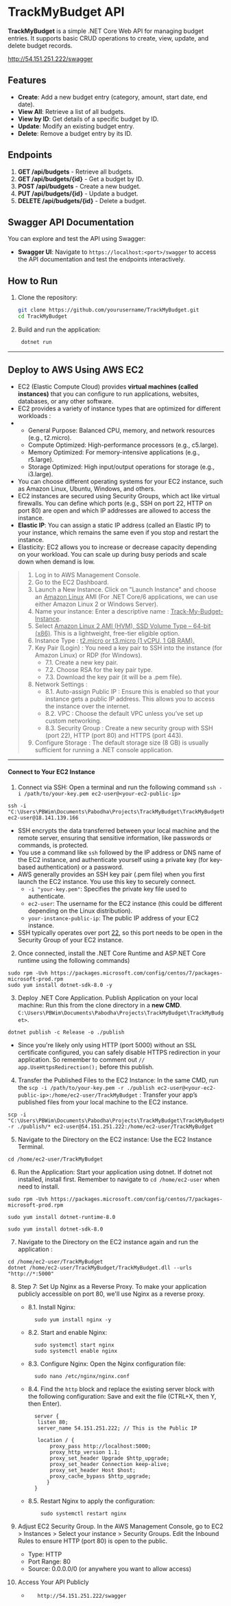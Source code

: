 # TrackMyBudget API

**TrackMyBudget** is a simple .NET Core Web API for managing budget entries. It supports basic CRUD operations to create, view, update, and delete budget records.

http://54.151.251.222/swagger

## Features
- **Create**: Add a new budget entry (category, amount, start date, end date).
- **View All**: Retrieve a list of all budgets.
- **View by ID**: Get details of a specific budget by ID.
- **Update**: Modify an existing budget entry.
- **Delete**: Remove a budget entry by its ID.

## Endpoints

1. **GET /api/budgets** - Retrieve all budgets.
2. **GET /api/budgets/{id}** - Get a budget by ID.
3. **POST /api/budgets** - Create a new budget.
4. **PUT /api/budgets/{id}** - Update a budget.
5. **DELETE /api/budgets/{id}** - Delete a budget.

## Swagger API Documentation

You can explore and test the API using Swagger:

- **Swagger UI**: Navigate to `https://localhost:<port>/swagger` to access the API documentation and test the endpoints interactively.

## How to Run

1. Clone the repository:
   ```bash
   git clone https://github.com/yourusername/TrackMyBudget.git
   cd TrackMyBudget

2. Build and run the application:
   ```bash
    dotnet run
   ```

----

## Deploy to AWS Using AWS EC2

* EC2 (Elastic Compute Cloud) provides **virtual machines (called instances)** that you can configure to run applications, websites, databases, or any other software.
* EC2 provides a variety of instance types that are optimized for different workloads :
*    - General Purpose: Balanced CPU, memory, and network resources (e.g., t2.micro).
     - Compute Optimized: High-performance processors (e.g., c5.large).
     - Memory Optimized: For memory-intensive applications (e.g., r5.large).
     - Storage Optimized: High input/output operations for storage (e.g., i3.large).
* You can choose different operating systems for your EC2 instance, such as Amazon Linux, Ubuntu, Windows, and others.
* EC2 instances are secured using Security Groups, which act like virtual firewalls. You can define which ports (e.g., SSH on port 22, HTTP on port 80) are open and which IP addresses are allowed to access the instance.
* **Elastic IP**: You can assign a static IP address (called an Elastic IP) to your instance, which remains the same even if you stop and restart the instance.
* Elasticity: EC2 allows you to increase or decrease capacity depending on your workload. You can scale up during busy periods and scale down when demand is low.
  
> 1. Log in to AWS Management Console.
> 2. Go to the EC2 Dashboard.
> 3. Launch a New Instance. Click on "Launch Instance" and choose an <ins>Amazon Linux</ins> AMI (For .NET Core/6 applications, we can use either Amazon Linux 2 or Windows Server).
> 4. Name your instance: Enter a descriptive name : <ins>Track-My-Budget-Instance</ins>.
> 5. Select <ins>Amazon Linux 2 AMI (HVM), SSD Volume Type – 64-bit (x86)</ins>. This is a lightweight, free-tier eligible option.
> 6. Instance Type : <ins>t2.micro or t3.micro (1 vCPU, 1 GB RAM).</ins>
> 7. Key Pair (Login) : You need a key pair to SSH into the instance (for Amazon Linux) or RDP (for Windows).
>    - 7.1. Create a new key pair.
>    - 7.2. Choose RSA for the key pair type.
>    - 7.3. Download the key pair (it will be a .pem file).
> 8. Network Settings :
>    - 8.1. Auto-assign Public IP : Ensure this is enabled so that your instance gets a public IP address. This allows you to access the instance over the internet.
>    - 8.2. VPC : Choose the default VPC unless you’ve set up custom networking.
>    - 8.3. Security Group : Create a new security group with SSH (port 22), HTTP (port 80) and HTTPS (port 443).
> 9. Configure Storage : The default storage size (8 GB) is usually sufficient for running a .NET console application.

-----

#### Connect to Your EC2 Instance

1. Connect via SSH: Open a terminal and run the following command ```ssh -i /path/to/your-key.pem ec2-user@<your-ec2-public-ip>```
```
ssh -i "C:\Users\PBWim\Documents\Pabodha\Projects\TrackMyBudget\TrackMyBudgetKey.pem" ec2-user@18.141.139.166
```
   - SSH encrypts the data transferred between your local machine and the remote server, ensuring that sensitive information, like passwords or commands, is protected.
   - You use a command like ```ssh``` followed by the IP address or DNS name of the EC2 instance, and authenticate yourself using a private key (for key-based authentication) or a password.
   - AWS generally provides an SSH key pair (.pem file) when you first launch the EC2 instance. You use this key to securely connect.
      - ```-i "your-key.pem"```: Specifies the private key file used to authenticate.
      - ```ec2-user```: The username for the EC2 instance (this could be different depending on the Linux distribution).
      - ```your-instance-public-ip```: The public IP address of your EC2 instance.
   - SSH typically operates over port <ins>22</ins>, so this port needs to be open in the Security Group of your EC2 instance.
  
2. Once connected, install the .NET Core Runtime and ASP.NET Core runtime using the following commands)
```
sudo rpm -Uvh https://packages.microsoft.com/config/centos/7/packages-microsoft-prod.rpm
sudo yum install dotnet-sdk-8.0 -y
```

3. Deploy .NET Core Application. Publish Application on your local machine: Run this from the clone directory in a **new CMD**. ```C:\Users\PBWim\Documents\Pabodha\Projects\TrackMyBudget\TrackMyBudget>```.
```
dotnet publish -c Release -o ./publish
```
   - Since you're likely only using HTTP (port 5000) without an SSL certificate configured, you can safely disable HTTPS redirection in your application. So remember to comment out ```// app.UseHttpsRedirection();``` before this publish. 

4. Transfer the Published Files to the EC2 Instance: In the same CMD, run the ```scp -i /path/to/your-key.pem -r ./publish ec2-user@<your-ec2-public-ip>:/home/ec2-user/TrackMyBudget``` :
   Transfer your app’s published files from your local machine to the EC2 instance.
```
scp -i "C:\Users\PBWim\Documents\Pabodha\Projects\TrackMyBudget\TrackMyBudgetKey.pem" -r ./publish/* ec2-user@54.151.251.222:/home/ec2-user/TrackMyBudget
```

5. Navigate to the Directory on the EC2 instance: Use the EC2 Instance Terminal.
```
cd /home/ec2-user/TrackMyBudget
```

6. Run the Application: Start your application using dotnet. If dotnet not installed, install first. Remember to navigate to ```cd /home/ec2-user``` when need to install.
```
sudo rpm -Uvh https://packages.microsoft.com/config/centos/7/packages-microsoft-prod.rpm

sudo yum install dotnet-runtime-8.0

sudo yum install dotnet-sdk-8.0
```

7. Navigate to the Directory on the EC2 instance again and run the application :
```
cd /home/ec2-user/TrackMyBudget
dotnet /home/ec2-user/TrackMyBudget/TrackMyBudget.dll --urls "http://*:5000"
```

8. Step 7: Set Up Nginx as a Reverse Proxy. To make your application publicly accessible on port 80, we'll use Nginx as a reverse proxy.
   - 8.1. Install Nginx:
       ```
         sudo yum install nginx -y
        ```
   - 8.2. Start and enable Nginx:
       ```
         sudo systemctl start nginx
         sudo systemctl enable nginx
        ```
   - 8.3. Configure Nginx: Open the Nginx configuration file:
       ```
         sudo nano /etc/nginx/nginx.conf
        ```
   - 8.4. Find the ```http``` block and replace the existing server block with the following configuration: Save and exit the file (CTRL+X, then Y, then Enter).
       ```
         server {
          listen 80;
          server_name 54.151.251.222; // This is the Public IP

          location / {
              proxy_pass http://localhost:5000;
              proxy_http_version 1.1;
              proxy_set_header Upgrade $http_upgrade;
              proxy_set_header Connection keep-alive;
              proxy_set_header Host $host;
              proxy_cache_bypass $http_upgrade;
             }
         }
        ```
        
   - 8.5. Restart Nginx to apply the configuration:
       ```
           sudo systemctl restart nginx
        ```

9. Adjust EC2 Security Group. In the AWS Management Console, go to EC2 > Instances > Select your instance > Security Groups. Edit the Inbound Rules to ensure HTTP (port 80) is open to the public.
   - Type: HTTP
   - Port Range: 80
   - Source: 0.0.0.0/0 (or anywhere you want to allow access)

10. Access Your API Publicly
    - ```
         http://54.151.251.222/swagger
      ```
